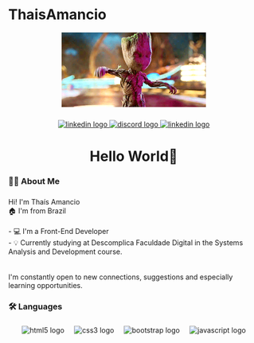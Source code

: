 # ThaisAmancio
<div align="center">
  <img height="150" src="Assets/img/gitgrootgif.gif"  />
</div>

###

<div align="center">
  <a href="https://www.linkedin.com/in/tha%C3%ADs-amancio-5696a0285/" target="_blank">
    <img src="https://img.shields.io/static/v1?message=LinkedIn&logo=linkedin&label=&color=75426c&logoColor=white&labelColor=&style=for-the-badge" height="27" alt="linkedin logo"  />
  </a>
  </a>
  <a href="https://www.discord.com/in/peachnx/" target="_blank">
    <img src="https://img.shields.io/static/v1?message=Discord&logo=discord&label=&color=75426c&logoColor=white&labelColor=&style=for-the-badge" height="27" alt="discord logo"  />
  </a>
   <a href="https://instagram.com/peachnx._?igshid=MzRlODBiNWFlZA==" target="_blank">
    <img src="https://img.shields.io/static/v1?message=instagram&logo=instagram&label=&color=75426c&logoColor=white&labelColor=&style=for-the-badge" height="27" alt="linkedin logo"  />
  </a>
</div>

###

<h1 align="center">Hello World👋</h1>

###

<h3 align="left">👩‍💻  About Me</h3>

###

<p align="left">Hi! I'm Thaís Amancio<br>​​🏠​ ​​​I'm from Brazil ​​​ ​​​<br><br>- 💻​ I'm a Front-End Developer<br>- ​​💡​ Currently studying at Descomplica Faculdade Digital in the Systems Analysis and Development course. <br><br><br>I'm constantly open to new connections, suggestions and especially learning opportunities.</p>

###

<h3 align="left">🛠 Languages</h3>

###

<div align="center">
  <img src="https://cdn.jsdelivr.net/gh/devicons/devicon/icons/html5/html5-original.svg" height="40" alt="html5 logo"  />
  <img width="12" />
  <img src="https://cdn.jsdelivr.net/gh/devicons/devicon/icons/css3/css3-original.svg" height="40" alt="css3 logo"  />
  <img width="12" />
  <img src="https://cdn.jsdelivr.net/gh/devicons/devicon/icons/bootstrap/bootstrap-original.svg" height="40" alt="bootstrap logo"  />
  <img width="12" />
  <img src="https://cdn.jsdelivr.net/gh/devicons/devicon/icons/javascript/javascript-original.svg" height="40" alt="javascript logo"  />
</div>
<br><br> 

###

<p align="left"></p>

###

###

 
